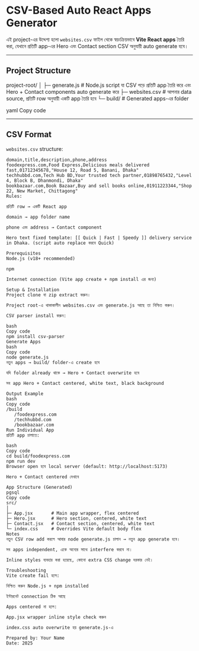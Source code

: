 # CSV-Based Auto React Apps Generator

এই project-এর উদ্দেশ্য হলো `websites.csv` ফাইল থেকে স্বয়ংক্রিয়ভাবে **Vite React apps** তৈরি করা, যেখানে প্রতিটি app-এর Hero এবং Contact section CSV অনুযায়ী auto generate হবে।  

---

## Project Structure

project-root/
│
├─ generate.js # Node.js script যা CSV পড়ে প্রতিটি app তৈরি করে এবং Hero + Contact components auto generate করে
├─ websites.csv # আপনার data source, প্রতিটি row অনুযায়ী একটি app তৈরি হবে
└─ build/ # Generated apps-এর folder

yaml
Copy code

---

## CSV Format

`websites.csv` structure:

```csv
domain,title,description,phone,address
foodexpress.com,Food Express,Delicious meals delivered fast,01712345678,"House 12, Road 5, Banani, Dhaka"
techhubbd.com,Tech Hub BD,Your trusted tech partner,01898765432,"Level 4, Block B, Dhanmondi, Dhaka"
bookbazaar.com,Book Bazaar,Buy and sell books online,01911223344,"Shop 22, New Market, Chittagong"
Rules:

প্রতিটি row → একটি React app

domain → app folder name

phone এবং address → Contact component

Hero text fixed template: [[ Quick | Fast | Speedy ]] delivery service in Dhaka. (script auto replace করবে Quick)

Prerequisites
Node.js (v18+ recommended)

npm

Internet connection (Vite app create + npm install এর জন্য)

Setup & Installation
Project clone বা zip extract করুন।

Project root-এ থাকাকালীন websites.csv এবং generate.js আছে তা নিশ্চিত করুন।

CSV parser install করুন:

bash
Copy code
npm install csv-parser
Generate Apps
bash
Copy code
node generate.js
নতুন apps → build/ folder-এ create হবে

যদি folder already থাকে → Hero + Contact overwrite হবে

সব app Hero + Contact centered, white text, black background

Output Example
bash
Copy code
/build
   /foodexpress.com
   /techhubbd.com
   /bookbazaar.com
Run Individual App
প্রতিটি app চালাতে:

bash
Copy code
cd build/foodexpress.com
npm run dev
Browser open হবে local server (default: http://localhost:5173)

Hero + Contact centered দেখাবে

App Structure (Generated)
pgsql
Copy code
src/
│
├─ App.jsx       # Main app wrapper, flex centered
├─ Hero.jsx      # Hero section, centered, white text
├─ Contact.jsx   # Contact section, centered, white text
└─ index.css     # Overrides Vite default body flex
Notes
নতুন CSV row add করলে আবার node generate.js চালান → নতুন app generate হবে।

সব apps independent, একে অন্যের সাথে interfere করবে না।

Inline styles ব্যবহার করা হয়েছে, কোনো extra CSS change দরকার নেই।

Troubleshooting
Vite create fail হলে:

নিশ্চিত করুন Node.js + npm installed

ইন্টারনেট connection ঠিক আছে

Apps centered না হলে:

App.jsx wrapper inline style check করুন

index.css auto overwrite হয় generate.js-এ

Prepared by: Your Name
Date: 2025